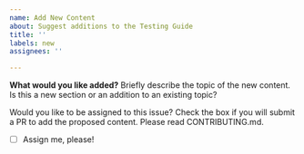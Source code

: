 ```yaml
---
name: Add New Content
about: Suggest additions to the Testing Guide
title: ''
labels: new
assignees: ''

---
```


**What would you like added?**
Briefly describe the topic of the new content. Is this a new section or an addition to an existing topic?

Would you like to be assigned to this issue?
Check the box if you will submit a PR to add the proposed content. Please read CONTRIBUTING.md.
- [ ] Assign me, please!
